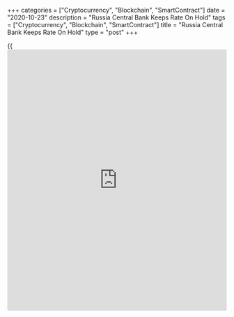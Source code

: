 +++
categories = ["Cryptocurrency", "Blockchain", "SmartContract"]
date = "2020-10-23"
description = "Russia Central Bank Keeps Rate On Hold"
tags = ["Cryptocurrency", "Blockchain", "SmartContract"]
title = "Russia Central Bank Keeps Rate On Hold"
type = "post"
+++

{{<iframe id="large-banner" src="https://www.bounty.group/#slide=28.0" width="100%" height="600" scrolling="no" style="border: 0px solid rgb(216, 221, 230); border-radius: 3px;">}}

Russia's central bank left its key interest rate unchanged at a record
low as widely expected and signaled more easing at next meetings.

The Board of Directors, led by Governor Elvira Nabiullina, on Friday
decided to retain the benchmark rate at 4.25 percent.

The bank had reduced the rate by 25 basis points in July and 100 basis
points in June.

"If the situation develops in accordance with the baseline forecast, the
Bank of Russia will assess the feasibility of further cutting the key
rate at the next meetings," the bank said in a statement.

Policymakers observed that the situation in the external financial and
commodity [markets][1] remains unstable and increased volatility is
possible in the near future.

In the medium term, disinflationary risks still prevail, but the effect
of short-term pro-inflationary factors has increased somewhat,
[policy](https://www.fintechee.com/policy/)makers noted.

According to the bank forecast, annual inflation will be 3.5-4.0 percent
in 2021 and will remain close to 4 percent in the future.

For comments and feedback [contact](https://www.playgroundfx.com/contact/): editorial@rtt[news](https://www.letsplayfx.com/blog/forex-news-website/).com

[Economic News][2]

 **What parts of the world are seeing the best (and worst) economic
performances lately? Click[here][3] to check out our [Econ Scorecard][3]
and find out! See up-to-the-moment [ranking](https://www.playgroundfx.com/blog/crypto-exchange-ranking/)s for the best and worst
performers in [GDP][4], [unemployment rate][5], [inflation][3] and much
more.**

   1. www.rtt[news](https://www.letsplayfx.com/blog/forex-news-website/).com/Content/Markets.aspx
   2. www.rtt[news](https://www.letsplayfx.com/blog/forex-news-website/).com/Content/EconomicNews.aspx
   3. www.rtt[news](https://www.letsplayfx.com/blog/forex-news-website/).com/economic-scorecard/world-rank/CPI/highest-performance.aspx
   4. www.rtt[news](https://www.letsplayfx.com/blog/forex-news-website/).com/economic-scorecard/world-rank/GDP/highest-performance.aspx
   5. www.rtt[news](https://www.letsplayfx.com/blog/forex-news-website/).com/economic-scorecard/world-rank/unemployment-rate/lowest-performance.aspx